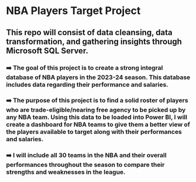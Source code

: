 # NBA Players Target Project

## This repo will consist of **data cleansing**, **data transformation**, and **gathering insights** through **Microsoft SQL Server**.

### ➡️ The goal of this project is to create a strong integral database of NBA players in the 2023-24 season. This database includes data regarding their performance and salaries.
### ➡️ The purpose of this project is to find a solid roster of players who are trade-eligible/nearing free agency to be picked up by any NBA team. Using this data to be loaded into Power BI, I will create a dashboard for NBA teams to give them a better view of the players available to target along with their performances and salaries.
### ➡️ I will include all 30 teams in the NBA and their overall performances throughout the season to compare their strengths and weaknesses in the league.
